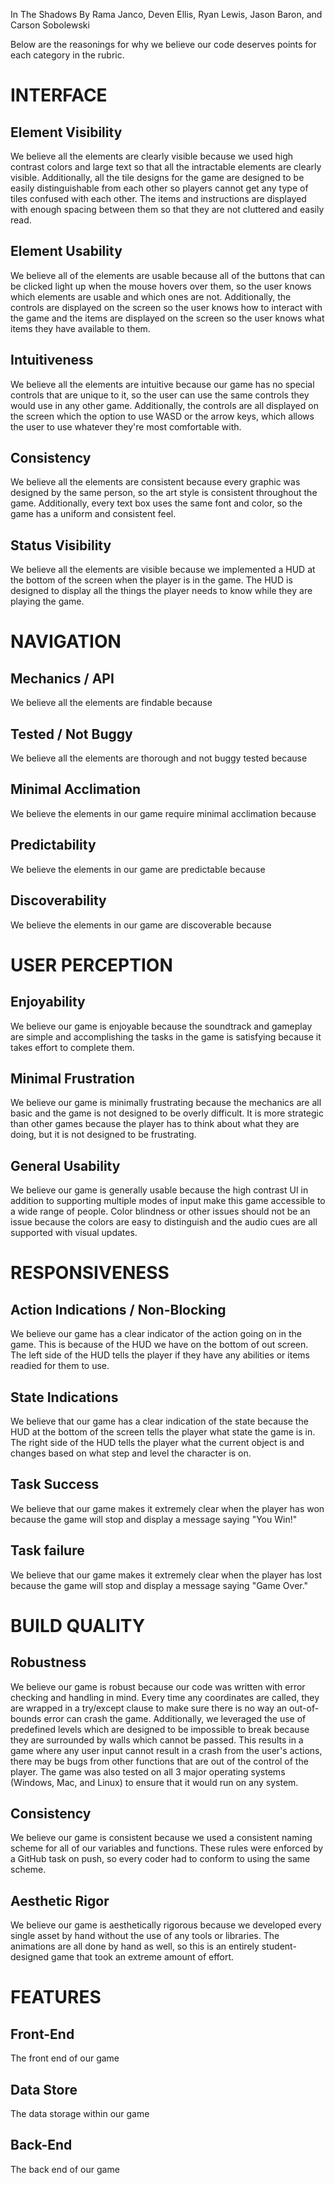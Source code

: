 In The Shadows
By Rama Janco, Deven Ellis, Ryan Lewis, Jason Baron, and Carson Sobolewski

Below are the reasonings for why we believe our code deserves points for each category in the rubric.


# INTERFACE 

## Element Visibility

We believe all the elements are clearly visible because we used high contrast colors and large text so that all the intractable elements are clearly visible. 
Additionally, all the tile designs for the game are designed to be easily distinguishable from each other so players cannot get any type of tiles confused with each other.
The items and instructions are displayed with enough spacing between them so that they are not cluttered and easily read.

## Element Usability

We believe all of the elements are usable because all of the buttons that can be clicked light up when the mouse hovers over them, so the user knows which elements are usable and which ones are not.
Additionally, the controls are displayed on the screen so the user knows how to interact with the game and the items are displayed on the screen so the user knows what items they have available to them.

## Intuitiveness
We believe all the elements are intuitive because our game has no special controls that are unique to it, so the user can use the same controls they would use in any other game.
Additionally, the controls are all displayed on the screen which the option to use WASD or the arrow keys, which allows the user to use whatever they're most comfortable with.

## Consistency 
We believe all the elements are consistent because every graphic was designed by the same person, so the art style is consistent throughout the game.
Additionally, every text box uses the same font and color, so the game has a uniform and consistent feel.

## Status Visibility
We believe all the elements are visible because we implemented a HUD at the bottom of the screen when the player is in the game.
The HUD is designed to display all the things the player needs to know while they are playing the game.


# NAVIGATION 

## Mechanics / API

We believe all the elements are findable because

## Tested / Not Buggy

We believe all the elements are thorough and not buggy tested because

## Minimal Acclimation

We believe the elements in our game require minimal acclimation because

## Predictability

We believe the elements in our game are predictable because

## Discoverability

We believe the elements in our game are discoverable because


# USER PERCEPTION 

## Enjoyability
We believe our game is enjoyable because the soundtrack and gameplay are simple and accomplishing the tasks in the game is satisfying because it takes effort to complete them.

## Minimal Frustration
We believe our game is minimally frustrating because the mechanics are all basic and the game is not designed to be overly difficult.
It is more strategic than other games because the player has to think about what they are doing, but it is not designed to be frustrating.

## General Usability
We believe our game is generally usable because the high contrast UI in addition to supporting multiple modes of input make this game accessible to a wide range of people.
Color blindness or other issues should not be an issue because the colors are easy to distinguish and the audio cues are all supported with visual updates.


# RESPONSIVENESS 

## Action Indications / Non-Blocking

We believe our game has a clear indicator of the action going on in the game.
This is because of the HUD we have on the bottom of out screen. The left side of the HUD tells the player if they have any abilities or items readied for them to use.

## State Indications

We believe that our game has a clear indication of the state because the HUD at the bottom of the screen tells the player what state the game is in.
The right side of the HUD tells the player what the current object is and changes based on what step and level the character is on.

## Task Success

We believe that our game makes it extremely clear when the player has won because the game will stop and display a message saying "You Win!"

## Task failure

We believe that our game makes it extremely clear when the player has lost because the game will stop and display a message saying "Game Over."


# BUILD QUALITY 

## Robustness
We believe our game is robust because our code was written with error checking and handling in mind.
Every time any coordinates are called, they are wrapped in a try/except clause to make sure there is no way an out-of-bounds error can crash the game.
Additionally, we leveraged the use of predefined levels which are designed to be impossible to break because they are surrounded by walls which cannot be passed.
This results in a game where any user input cannot result in a crash from the user's actions, there may be bugs from other functions that are out of the control of the player.
The game was also tested on all 3 major operating systems (Windows, Mac, and Linux) to ensure that it would run on any system.

## Consistency

We believe our game is consistent because we used a consistent naming scheme for all of our variables and functions.
These rules were enforced by a GitHub task on push, so every coder had to conform to using the same scheme.

## Aesthetic Rigor
We believe our game is aesthetically rigorous because we developed every single asset by hand without the use of any tools or libraries.
The animations are all done by hand as well, so this is an entirely student-designed game that took an extreme amount of effort.


# FEATURES 

## Front-End

The front end of our game

## Data Store

The data storage within our game

## Back-End

The back end of our game